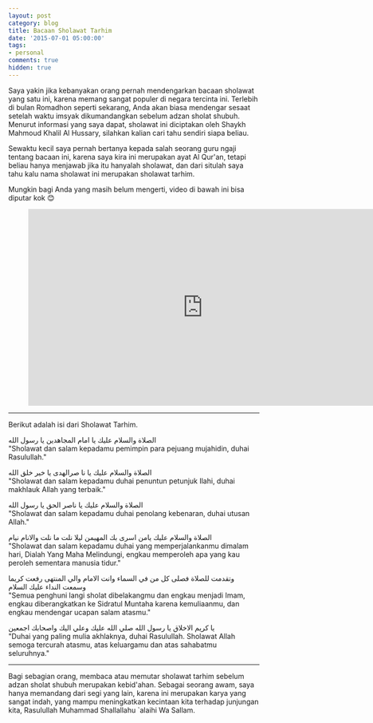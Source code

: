 ```yaml
---
layout: post
category: blog
title: Bacaan Sholawat Tarhim
date: '2015-07-01 05:00:00'
tags:
- personal
comments: true
hidden: true
---
```


Saya yakin jika kebanyakan orang pernah mendengarkan bacaan sholawat yang satu ini, karena memang sangat populer di negara tercinta ini. Terlebih di bulan Romadhon seperti sekarang, Anda akan biasa mendengar sesaat setelah waktu imsyak dikumandangkan sebelum adzan sholat shubuh.
Menurut informasi yang saya dapat, sholawat ini diciptakan oleh Shaykh Mahmoud Khalil Al Hussary, silahkan kalian cari tahu sendiri siapa beliau.

Sewaktu kecil saya pernah bertanya kepada salah seorang guru ngaji tentang bacaan ini, karena saya kira ini merupakan ayat Al Qur'an, tetapi beliau hanya menjawab jika itu hanyalah sholawat, dan dari situlah saya tahu kalu nama sholawat ini merupakan sholawat tarhim.

Mungkin bagi Anda yang masih belum mengerti, video di bawah ini bisa diputar kok :blush:

<div class="video">
    <figure>
        <iframe width="700" height="394" src="https://www.youtube.com/embed/RmDM9rnOTvw" frameborder="0" allowfullscreen></iframe>
    </figure>
</div>

***

Berikut adalah isi dari Sholawat Tarhim.

الصلاة والسلام عليك
يا امام المجاهدين يا رسول الله
<br>"Sholawat dan salam kepadamu pemimpin para pejuang mujahidin, duhai Rasulullah."

الصلاة والسلام عليك
يا نا صرالهدى يا خير خلق الله
<br>"Sholawat dan salam kepadamu duhai penuntun petunjuk Ilahi, duhai makhlauk Allah yang terbaik."

 الصلاة والسلام عليك
يا ناصر الحق يا رسول الله
<br>"Sholawat dan salam kepadamu duhai penolang kebenaran, duhai utusan Allah." 

 الصلاة والسلام عليك
يامن اسرى بك المهيمن ليلا نلت ما نلت والانام نيام
<br>"Sholawat dan salam kepadamu duhai yang memperjalankanmu dimalam hari, Dialah Yang Maha Melindungi, engkau memperoleh apa yang kau peroleh sementara manusia tidur."

وتقدمت للصلاة فصلى كل من في السماء وانت الامام
والي المنتهى رفعت كريما
وسمعت النداء عليك السلام 
<br>"Semua penghuni langi sholat dibelakangmu dan engkau menjadi Imam, engkau diberangkatkan ke Sidratul Muntaha karena kemuliaanmu, dan engkau mendengar ucapan salam atasmu."

 يا كريم الاخلاق يا رسول الله
صلي الله عليك وعلي اليك واصحابك اجمعين
<br>"Duhai yang paling mulia akhlaknya, duhai Rasulullah. Sholawat Allah semoga tercurah atasmu, atas keluargamu dan atas sahabatmu seluruhnya." 

***

Bagi sebagian orang, membaca atau memutar sholawat tarhim sebelum adzan sholat shubuh merupakan kebid'ahan.
Sebagai seorang awam, saya hanya memandang dari segi yang lain, karena ini merupakan karya yang sangat indah, yang mampu meningkatkan kecintaan kita terhadap junjungan kita, Rasulullah Muhammad Shallallahu `alaihi Wa Sallam.
